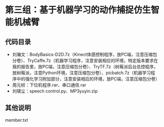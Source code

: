 # 第三组：基于机器学习的动作捕捉仿生智能机械臂
## 代码目录
* 刘瀚文：BodyBasics-D2D.7z（Kinect体感控制程序，放PC端，注意压缩包分卷）、TryCaffe.7z（机器学习程序，注意安装相应的环境，特定版本要求在我的报告里，放PC端，注意压缩包分卷）、TryTF.7z（树莓派后台总控程序，放树莓派，注意Python环境，注意压缩包分卷）、picbatch.7z（机器学习程序中的强化学习附加部分，注意安装相应的环境，放PC端，注意压缩包分卷）
* 周元桢：下位机程序.rar、串口通信.rar
* 刘啸尘：speech control.py、MP3yuyin.zip
## 其他说明
member.txt
